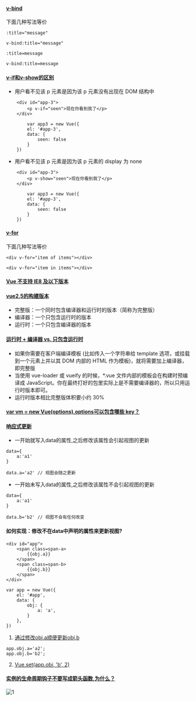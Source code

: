 #### [v-bind](https://cn.vuejs.org/v2/guide/#%E5%A3%B0%E6%98%8E%E5%BC%8F%E6%B8%B2%E6%9F%93)
下面几种写法等价
```
:title="message"

v-bind:title="message"

:title=message

v-bind:title=message
```

#### [v-if和v-show的区别](https://cn.vuejs.org/v2/guide/conditional.html#v-if-vs-v-show)
* 用户看不见该 p 元素是因为该 p 元素没有出现在 DOM 结构中
```
    <div id="app-3">
        <p v-if="seen">现在你看到我了</p>
    </div>

        var app3 = new Vue({
        el: '#app-3',
        data: {
            seen: false
        }
    })
```
* 用户看不见该 p 元素是因为该 p 元素的 display 为 none
```
    <div id="app-3">
        <p v-show="seen">现在你看到我了</p>
    </div>

        var app3 = new Vue({
        el: '#app-3',
        data: {
            seen: false
        }
    })
```

#### [v-for](https://cn.vuejs.org/v2/guide/list.html)
下面几种写法等价
```
<div v-for="item of items"></div>

<div v-for="item in items"></div>
```
#### [Vue 不支持 IE8 及以下版本](https://cn.vuejs.org/v2/guide/installation.html)

#### [vue2.5的构建版本](https://xiedaimala.com/tasks/ac386daf-a72d-410e-9347-5fe6ed8e967a/quizzes/cb843243-dbba-4b52-b4de-a98452ec6e0d)
 * 完整版：一个同时包含编译器和运行时的版本（简称为完整版）
 * 编译器：一个只包含运行时的版本
 * 运行时：一个只包含编译器的版本

#### [运行时 + 编译器 vs. 只包含运行时](https://cn.vuejs.org/v2/guide/installation.html#%E8%BF%90%E8%A1%8C%E6%97%B6-%E7%BC%96%E8%AF%91%E5%99%A8-vs-%E5%8F%AA%E5%8C%85%E5%90%AB%E8%BF%90%E8%A1%8C%E6%97%B6)
* 如果你需要在客户端编译模板 (比如传入一个字符串给 template 选项，或挂载到一个元素上并以其 DOM 内部的 HTML 作为模板)，就将需要加上编译器，即完整版
* 当使用 vue-loader 或 vueify 的时候，*.vue 文件内部的模板会在构建时预编译成 JavaScript。你在最终打好的包里实际上是不需要编译器的，所以只用运行时版本即可。
* 运行时版本相比完整版体积要小约 30%

#### [var vm = new Vue(options),options可以包含哪些 key？](https://cn.vuejs.org/v2/api/#%E9%80%89%E9%A1%B9-%E6%95%B0%E6%8D%AE) 

#### [响应式更新](https://cn.vuejs.org/v2/guide/instance.html#%E6%95%B0%E6%8D%AE%E4%B8%8E%E6%96%B9%E6%B3%95)
* 一开始就写入data的属性,之后修改该属性会引起视图的更新
```
data={
    a:'a1'
}

data.a='a2' // 视图会随之更新
```
* 一开始未写入data的属性,之后修改该属性不会引起视图的更新
```
data={
    a:'a1'
}

data.b='b2' // 视图不会有任何改变
```
#### 如何实现：修改不在data中声明的属性来更新视图?
```
<div id="app">
    <span class=span-a>
        {{obj.a}}
    </span>
    <span class=span-b>
        {{obj.b}}
    </span>
</div>

var app = new Vue({
    el: '#app',
    data: {
        obj: {
            a: 'a',
        }
    },
})
```
1. [通过修改obj.a顺便更新obj.b](https://www.zhihu.com/search?q=%E6%96%B9%E5%BA%94%E6%9D%AD%20vue%E8%87%AA%E6%B5%8B%E9%A2%98&type=content)
```
app.obj.a='a2';
app.obj.b='b2';
```
2. [Vue.set(app.obj, 'b', 2)](https://cn.vuejs.org/v2/guide/reactivity.html#%E6%A3%80%E6%B5%8B%E5%8F%98%E5%8C%96%E7%9A%84%E6%B3%A8%E6%84%8F%E4%BA%8B%E9%A1%B9)

#### [实例的生命周期钩子不要写成箭头函数,为什么？](https://cn.vuejs.org/v2/guide/instance.html#%E5%AE%9E%E4%BE%8B%E7%94%9F%E5%91%BD%E5%91%A8%E6%9C%9F%E9%92%A9%E5%AD%90)
![1](/source/lifecucle.png)



